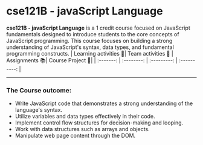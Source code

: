 # cse121B - javaScript Language

**cse121B - javaScript Language** is a 1 credit course focused on JavaScript fundamentals designed to introduce students to the core concepts of JavaScript programming. This course focuses on building a strong understanding of JavaScript's syntax, data types, and fundamental programming constructs.
| Learning activities 🎯| Team activities 🤝 | Assignments 📚| Course Project 🧪|
| :-------: | :--------: | :---------: | :----------: |

---

### The Course outcome:

- Write JavaScript code that demonstrates a strong understanding of the language's syntax.
- Utilize variables and data types effectively in their code.
- Implement control flow structures for decision-making and looping.
- Work with data structures such as arrays and objects.
- Manipulate web page content through the DOM.
